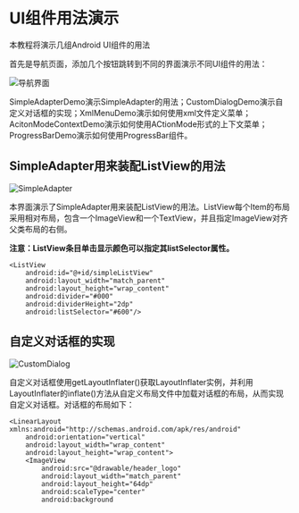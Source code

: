 # UI组件用法演示
本教程将演示几组Android UI组件的用法  

首先是导航页面，添加几个按钮跳转到不同的界面演示不同UI组件的用法： 

![导航界面](https://github.com/llfjfz/AndroidTutorials/blob/master/UiComponentTutorials/screenshots/1.png)  

SimpleAdapterDemo演示SimpleAdapter的用法；CustomDialogDemo演示自定义对话框的实现；XmlMenuDemo演示如何使用xml文件定义菜单；AcitonModeContextDemo演示如何使用ACtionMode形式的上下文菜单；ProgressBarDemo演示如何使用ProgressBar组件。

## SimpleAdapter用来装配ListView的用法
![SimpleAdapter](https://github.com/llfjfz/AndroidTutorials/blob/master/UiComponentTutorials/screenshots/simpleadapter.png)

本界面演示了SimpleAdapter用来装配ListView的用法。ListView每个Item的布局采用相对布局，包含一个ImageView和一个TextView，并且指定ImageView对齐父类布局的右侧。

**注意：ListView条目单击显示颜色可以指定其listSelector属性。**  

    <ListView
        android:id="@+id/simpleListView"
        android:layout_width="match_parent"
        android:layout_height="wrap_content"
        android:divider="#000"
        android:dividerHeight="2dp"
        android:listSelector="#600"/>

## 自定义对话框的实现
![CustomDialog](https://github.com/llfjfz/AndroidTutorials/blob/master/UiComponentTutorials/screenshots/dialog.png)

自定义对话框使用getLayoutInflater()获取LayoutInflater实例，并利用LayoutInflater的inflate()方法从自定义布局文件中加载对话框的布局，从而实现自定义对话框。对话框的布局如下：

    <LinearLayout xmlns:android="http://schemas.android.com/apk/res/android"
    	android:orientation="vertical"
    	android:layout_width="wrap_content"
    	android:layout_height="wrap_content">
	    <ImageView
	        android:src="@drawable/header_logo"
	        android:layout_width="match_parent"
	        android:layout_height="64dp"
	        android:scaleType="center"
	        android:background
